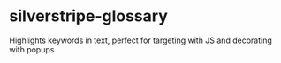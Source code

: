 silverstripe-glossary
=====================

Highlights keywords in text, perfect for targeting with JS and decorating with popups
